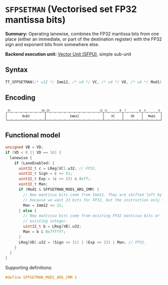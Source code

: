 # `SFPSETMAN` (Vectorised set FP32 mantissa bits)

**Summary:** Operating lanewise, combines the FP32 mantissa bits from one place (either an immediate, or part of the destination register) with the FP32 sign and exponent bits from somewhere else.

**Backend execution unit:** [Vector Unit (SFPU)](VectorUnit.md), simple sub-unit

## Syntax

```c
TT_SFPSETMAN(/* u12 */ Imm12, /* u4 */ VC, /* u4 */ VD, /* u4 */ Mod1)
```

## Encoding

![](../../../Diagrams/Out/Bits32_SFPSETMAN.svg)

## Functional model

```c
unsigned VB = VD;
if (VD < 8 || VD == 16) {
  lanewise {
    if (LaneEnabled) {
      uint32_t c = LReg[VC].u32; // FP32.
      uint32_t Sign = c >> 31;
      uint32_t Exp = (c >> 23) & 0xff;
      uint32_t Man;
      if (Mod1 & SFPSETMAN_MOD1_ARG_IMM) {
        // New mantissa bits come from Imm12. They are shifted left by 11 places
        // because we want 23 bits for FP32, but the instruction only fits 12 bits.
        Man = Imm12 << 11;
      } else {
        // New mantissa bits come from existing FP32 mantissa bits or low bits of
        // existing integer.
        uint32_t b = LReg[VB].u32;
        Man = b & 0x7fffff;
      }
      LReg[VD].u32 = (Sign << 31) | (Exp << 23) | Man; // FP32.
    }
  }
}
```

Supporting definitions:
```c
#define SFPSETMAN_MOD1_ARG_IMM 1
```
